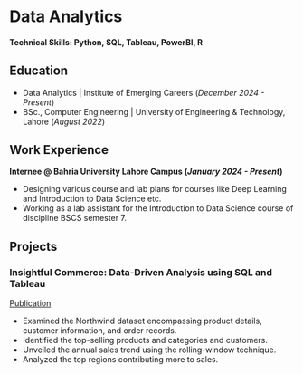 # Data Analytics

#### Technical Skills: Python, SQL, Tableau, PowerBI, R

## Education						       		
- Data Analytics | Institute of Emerging Careers (_December 2024 - Present_)
- BSc., Computer Engineering | University of Engineering & Technology, Lahore (_August 2022_)

## Work Experience
**Internee @ Bahria University Lahore Campus (_January 2024 - Present_)**
- Designing various course and lab plans for courses like Deep Learning and Introduction to Data Science etc.
- Working as a lab assistant for the Introduction to Data Science course of discipline BSCS semester 7.

## Projects
### Insightful Commerce: Data-Driven Analysis using SQL and Tableau
[Publication](https://www.mdpi.com/1424-8220/22/8/3048)

- Examined the Northwind dataset encompassing product details, customer information, and order records.
- Identified the top-selling products and categories and customers.
- Unveiled the annual sales trend using the rolling-window technique.
- Analyzed the top regions contributing more to sales.
